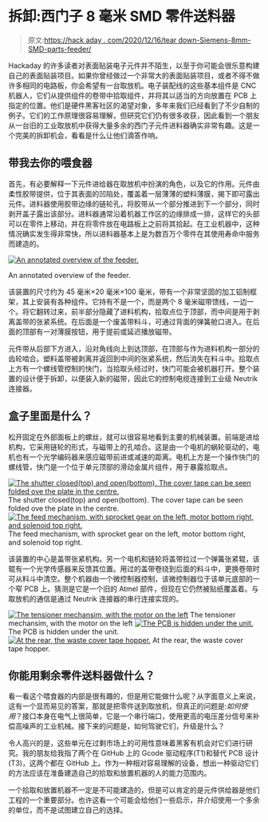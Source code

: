 # 拆卸:西门子 8 毫米 SMD 零件送料器

> 原文:[https://hack aday . com/2020/12/16/tear down-Siemens-8mm-SMD-parts-feeder/](https://hackaday.com/2020/12/16/teardown-siemens-8mm-smd-parts-feeder/)

Hackaday 的许多读者对表面贴装电子元件并不陌生，以至于你可能会很乐意构建自己的表面贴装项目。如果你曾经做过一个非常大的表面贴装项目，或者不得不做许多相同的电路板，你会希望有一台取放机。电子装配线的这些基本组件是 CNC 机器人，它们从提供组件的卷带中拾取组件，并将其以适当的方向放置在 PCB 上指定的位置。他们是硬件黑客社区的渴望对象，多年来我们已经看到了不少自制的例子。它们的工作原理很容易理解，但研究它们仍有很多收获，因此看到一个朋友从一台旧的工业取放机中获得大量多余的西门子元件进料器确实非常有趣。这是一个完美的拆卸机会，看看是什么让他们滴答作响。

## 带我去你的喂食器

首先，有必要解释一下元件进给器在取放机中扮演的角色，以及它的作用。元件由柔性胶带提供，位于其表面的凹陷处，覆盖着一层薄薄的塑料薄膜，揭下即可露出元件。进料器使用胶带边缘的链轮孔，将胶带从一个部分推进到下一个部分，同时剥开盖子露出该部分。进料器通常沿着机器工作区的边缘排成一排，这样它的头部可以在零件上移动，并在将零件放在电路板上之前将其拾起。在工业机器中，这种情况确实发生得非常快，所以进料器基本上是为数百万个零件在其使用寿命中服务而建造的。

[![An annotated overview of the feeder.](../Images/0946ef132bb9e1937f6b9e3fd1930ac6.png)](https://hackaday.com/wp-content/uploads/2020/11/feeder-top-view.jpg)

An annotated overview of the feeder.

该装置的尺寸约为 45 毫米×20 毫米×100 毫米，带有一个非常坚固的加工铝制框架，其上安装有各种组件。它持有不是一个，而是两个 8 毫米磁带馈线，一边一个。将它翻转过来，前半部分隐藏了进料机构，拾取点位于顶部，而中间是用于剥离盖带的张紧系统。在后面是一个废盖带料斗，可通过背面的弹簧舱口进入。在后面的顶部有一对薄膜按钮，用于提前或延迟播放磁带。

元件带从后部下方进入，沿对角线向上到达顶部，在顶部与作为进料机构一部分的齿轮啮合。塑料盖带被剥离并返回到中间的张紧系统，然后消失在料斗中。拾取点上方有一个螺线管控制的快门，当拾取头经过时，快门可能会被机器打开。整个装置的设计便于拆卸，以便装入新的磁带，因此它的控制电缆连接到工业级 Neutrik 连接器。

## 盒子里面是什么？

松开固定在外部面板上的螺丝，就可以很容易地看到主要的机械装置。前端是进给机构，它采用链轮的形式，与磁带上的孔啮合。这是由一个电机的蜗轮驱动的，电机也有一个光学编码器来感应磁带前进或减速的距离。电机上方是一个操作快门的螺线管，快门是一个位于单元顶部的滑动金属片组件，用于暴露拾取点。

 [![The shutter closed(top) and open(bottom). The cover tape can be seen folded ove the plate in the centre.](../Images/8af8453971e1c9cb1486c0af28417247.png "feeder-pick-up-point")](https://i0.wp.com/hackaday.com/wp-content/uploads/2020/11/feeder-pick-up-point.jpg?ssl=1) The shutter closed(top) and open(bottom). The cover tape can be seen folded ove the plate in the centre. [![The feed mechanism, with sprocket gear on the left, motor bottom right, and solenoid top right.](../Images/cd45d93aafdb67c72bb13fa162f4817e.png "feeder-advance-mechanism")](https://i0.wp.com/hackaday.com/wp-content/uploads/2020/11/feeder-advance-mechanism.jpg?ssl=1) The feed mechanism, with sprocket gear on the left, motor bottom right, and solenoid top right.

该装置的中心是盖带张紧机构。另一个电机和链轮将盖带拉过一个弹簧张紧辊，该辊有一个光学传感器来反馈其位置。用过的盖带卷绕到后面的料斗中，更换卷带时可从料斗中清空。整个机器由一个微控制器控制，该微控制器位于该单元底部的一个窄 PCB 上。猜测是它是一个旧的 Atmel 部件，但现在它仍然被贴纸覆盖着。与取放机的通信是通过 Neutrik 连接器的串行连接实现的。

 [![The tensioner mechansim, with the motor on the left](../Images/eefb622d78efa870f6131fdf77b9593a.png "feeder-tape-tension")](https://i0.wp.com/hackaday.com/wp-content/uploads/2020/11/feeder-tape-tension.jpg?ssl=1) The tensioner mechansim, with the motor on the left [![The PCB is hidden under the unit.](../Images/43da38317758069041f6dc8002c92c57.png "feeder-PCB")](https://i0.wp.com/hackaday.com/wp-content/uploads/2020/11/feeder-PCB.jpg?ssl=1) The PCB is hidden under the unit. [![At the rear, the waste cover tape hopper.](../Images/5062460d57ef495e5093650cd2073e95.png "feeder-hopper")](https://i0.wp.com/hackaday.com/wp-content/uploads/2020/11/feeder-hopper.jpg?ssl=1) At the rear, the waste cover tape hopper.

## 你能用剩余零件送料器做什么？

看一看这个喂食器的内部是很有趣的，但是用它能做什么呢？从字面意义上来说，这有一个显而易见的答案，那就是把零件送到取放机，但真正的问题是:*如何使用*？接口本身在电气上很简单，它是一个串行端口，使用更高的电压差分信号来补偿高噪声的工业机械。接下来的问题是，如何驾驶它们，升级是什么？

令人高兴的是，这些单元在过剩市场上的可用性意味着黑客有机会对它们进行研究。我的朋友给我指了两个在 GitHub 上的 Gcode 驱动程序(T1)和替代 PCB 设计(T3)，这两个都在 GitHub 上。作为一种相对容易理解的设备，想出一种驱动它们的方法应该在准备建造自己的拾取和放置机器的人的能力范围内。

一个拾取和放置机器不一定是不可能建造的，但是可以肯定的是元件供给器是他们工程的一个重要部分。也许这看一个可能会给他们一些启示，并介绍使用一个多余的单位，而不是试图建立自己的选择。